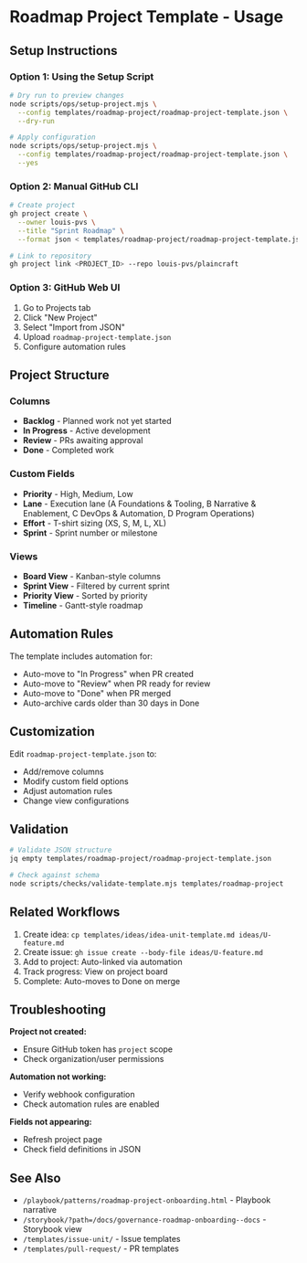 # Roadmap Project Template - Usage

## Setup Instructions

### Option 1: Using the Setup Script

```bash
# Dry run to preview changes
node scripts/ops/setup-project.mjs \
  --config templates/roadmap-project/roadmap-project-template.json \
  --dry-run

# Apply configuration
node scripts/ops/setup-project.mjs \
  --config templates/roadmap-project/roadmap-project-template.json \
  --yes
```

### Option 2: Manual GitHub CLI

```bash
# Create project
gh project create \
  --owner louis-pvs \
  --title "Sprint Roadmap" \
  --format json < templates/roadmap-project/roadmap-project-template.json

# Link to repository
gh project link <PROJECT_ID> --repo louis-pvs/plaincraft
```

### Option 3: GitHub Web UI

1. Go to Projects tab
2. Click "New Project"
3. Select "Import from JSON"
4. Upload `roadmap-project-template.json`
5. Configure automation rules

## Project Structure

### Columns

- **Backlog** - Planned work not yet started
- **In Progress** - Active development
- **Review** - PRs awaiting approval
- **Done** - Completed work

### Custom Fields

- **Priority** - High, Medium, Low
- **Lane** - Execution lane (A Foundations & Tooling, B Narrative & Enablement, C DevOps & Automation, D Program Operations)
- **Effort** - T-shirt sizing (XS, S, M, L, XL)
- **Sprint** - Sprint number or milestone

### Views

- **Board View** - Kanban-style columns
- **Sprint View** - Filtered by current sprint
- **Priority View** - Sorted by priority
- **Timeline** - Gantt-style roadmap

## Automation Rules

The template includes automation for:

- Auto-move to "In Progress" when PR created
- Auto-move to "Review" when PR ready for review
- Auto-move to "Done" when PR merged
- Auto-archive cards older than 30 days in Done

## Customization

Edit `roadmap-project-template.json` to:

- Add/remove columns
- Modify custom field options
- Adjust automation rules
- Change view configurations

## Validation

```bash
# Validate JSON structure
jq empty templates/roadmap-project/roadmap-project-template.json

# Check against schema
node scripts/checks/validate-template.mjs templates/roadmap-project
```

## Related Workflows

1. Create idea: `cp templates/ideas/idea-unit-template.md ideas/U-feature.md`
2. Create issue: `gh issue create --body-file ideas/U-feature.md`
3. Add to project: Auto-linked via automation
4. Track progress: View on project board
5. Complete: Auto-moves to Done on merge

## Troubleshooting

**Project not created:**

- Ensure GitHub token has `project` scope
- Check organization/user permissions

**Automation not working:**

- Verify webhook configuration
- Check automation rules are enabled

**Fields not appearing:**

- Refresh project page
- Check field definitions in JSON

## See Also

- `/playbook/patterns/roadmap-project-onboarding.html` - Playbook narrative
- `/storybook/?path=/docs/governance-roadmap-onboarding--docs` - Storybook view
- `/templates/issue-unit/` - Issue templates
- `/templates/pull-request/` - PR templates
